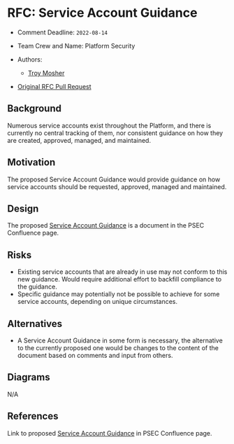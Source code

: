 # RFC: Service Account Guidance

<!--
The title is what you want comments on. Use the active voice in a future tense.
Example:
    - The website will be built using the XZY framework
-->

* Comment Deadline: `2022-08-14`
* Team Crew and Name: Platform Security
* Authors:
  * [Troy Mosher](https://github.com/troymosher)
  
 * [Original RFC Pull Request](https://github.com/department-of-veterans-affairs/va.gov-platform-arch/pull/-1)

## Background

Numerous service accounts exist throughout the Platform, and there is currently no central tracking of them, nor consistent guidance on how they are created, approved, managed, and maintained. 

## Motivation

The proposed Service Account Guidance would provide guidance on how service accounts should be requested, approved, managed and maintained.

## Design

The proposed [Service Account Guidance](https://vfs.atlassian.net/wiki/spaces/PSEC/pages/2222588013/Service+Account+Guidance) is a document in the PSEC Confluence page.

## Risks

* Existing service accounts that are already in use may not conform to this new guidance.  Would require additional effort to backfill compliance to the guidance.
* Specific guidance may potentially not be possible to achieve for some service accounts, depending on unique circumstances.

## Alternatives

* A Service Account Guidance in some form is necessary, the alternative to the currently proposed one would be changes to the content of the document based on comments and input from others.

## Diagrams

N/A

## References

Link to proposed [Service Account Guidance](https://vfs.atlassian.net/wiki/spaces/PSEC/pages/2222588013/Service+Account+Guidance) in PSEC Confluence page. 


